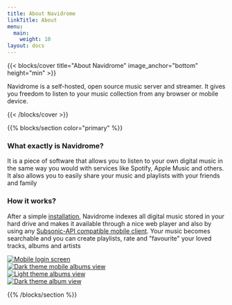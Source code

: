 ```yaml
---
title: About Navidrome
linkTitle: About
menu:
  main:
    weight: 10
layout: docs
---
```



{{< blocks/cover title="About Navidrome" image_anchor="bottom" height="min" >}}

<p class="lead mt-5">
  Navidrome is a self-hosted, open source music server and streamer. 
  It gives you freedom to listen to your music collection from any browser or mobile device.
</p>

{{< /blocks/cover >}}


{{% blocks/section color="primary" %}}

### What exactly is Navidrome?
It is a piece of software that allows you to listen to your own digital music in the same way you 
would with services like Spotify, Apple Music and others. It also allows you to easily share 
your music and playlists with your friends and family

### How it works?
After a simple [installation](/docs/installation), Navidrome indexes all digital music stored in your hard drive and makes
it available through a nice web player and also by using any 
[Subsonic-API compatible mobile client](/docs/overview/#apps). 
Your music becomes searchable and you can create playlists, rate and "favourite" your loved tracks, 
albums and artists

<div class="row mt-5 justify-content-center">
  <!-- Portrait (mobile) images -->
  <div class="col-12 col-sm-6 col-md-3 mb-4">
    <a href="/screenshots/mobile-login.png" target="_blank">
      <img class="img-fluid rounded shadow-sm" src="/screenshots/mobile-login.png" alt="Mobile login screen">
    </a>
  </div>
  <div class="col-12 col-sm-6 col-md-3 mb-4">
    <a href="/screenshots/dark-mobile-albums-view.png" target="_blank">
      <img class="img-fluid rounded shadow-sm" src="/screenshots/dark-mobile-albums-view.png" alt="Dark theme mobile albums view">
    </a>
  </div>
</div>
  
<div class="row mt-2 mb-4 justify-content-center">
  <!-- Landscape (desktop) images -->
  <div class="col-12 col-md-6 mb-4">
    <a href="/screenshots/light-albums-view.png" target="_blank">
      <img class="img-fluid rounded shadow-sm" src="/screenshots/light-albums-view.png" alt="Light theme albums view">
    </a>
  </div>
  <div class="col-12 col-md-6 mb-4">
    <a href="/screenshots/dark-album-view.png" target="_blank">
      <img class="img-fluid rounded shadow-sm" src="/screenshots/dark-album-view.png" alt="Dark theme album view">
    </a>
  </div>
</div>


{{% /blocks/section %}}
